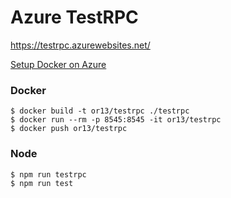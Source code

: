 # Azure TestRPC

https://testrpc.azurewebsites.net/

[Setup Docker on Azure](https://docs.microsoft.com/en-us/azure/app-service-web/app-service-linux-using-custom-docker-image)

### Docker
```
$ docker build -t or13/testrpc ./testrpc
$ docker run --rm -p 8545:8545 -it or13/testrpc 
$ docker push or13/testrpc
```

### Node
```
$ npm run testrpc
$ npm run test
```